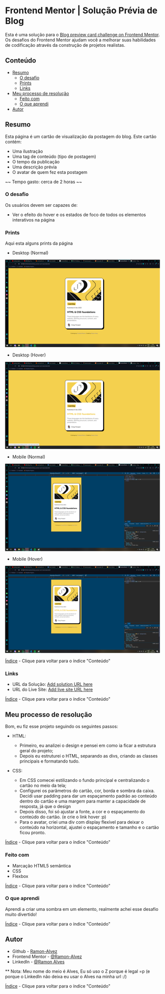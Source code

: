 # Frontend Mentor | Solução Prévia de Blog

Esta é uma solução para o [Blog preview card challenge on Frontend Mentor](https://www.frontendmentor.io/challenges/blog-preview-card-ckPaj01IcS). Os desafios do Frontend Mentor ajudam você a melhorar suas habilidades de codificação através da construção de projetos realistas.

## Conteúdo

- [Resumo](#resumo)
  - [O desafio](#o-desafio)
  - [Prints](#prints)
  - [Links](#links)
- [Meu processo de resolução](#meu-processo-de-resolução)
  - [Feito com](#feito-com)
  - [O que aprendi](#o-que-aprendi)
- [Autor](#autor)

## Resumo

Esta página é um cartão de visualização da postagem do blog. Este cartão contém:

- Uma ilustração
- Uma tag de conteúdo (tipo de postagem)
- O tempo da publicação
- Uma descrição prévia
- O avatar de quem fez esta postagem 

~~ Tempo gasto: cerca de 2 horas ~~

### O desafio

Os usuários devem ser capazes de:

- Ver o efeito do hover e os estados de foco de todos os elementos interativos na página

### Prints

Aqui esta alguns prints da página

- Desktop (Normal)

![](./assets/screenshots/desktop.png)

- Desktop (Hover)

![](./assets/screenshots/desktop-hover.png)

- Mobile (Normal)

![](./assets/screenshots/mobile.png)

- Mobile (Hover)

![](./assets/screenshots/mobile-hover.png)

[Índice](#conteúdo) - Clique para voltar para o índice "Conteúdo"

### Links

- URL da Solução: [Add solution URL here](https://your-solution-url.com)
- URL do Live Site: [Add live site URL here](https://your-live-site-url.com)

[Índice](#conteúdo) - Clique para voltar para o índice "Conteúdo"

## Meu processo de resolução

Bom, eu fiz esse projeto seguindo os seguintes passos:

- HTML:
  - Primeiro, eu analizei o design e pensei em como ia ficar a estrutura geral do projeto;
  - Depois eu estruturei o HTML, separando as divs, criando as classes principais e formatando tudo.
  
- CSS:
  - Em CSS comecei estilizando o fundo principal e centralizando o cartão no meio da tela;
  - Configurei os parâmetros do cartão, cor, borda e sombra da caixa. Decidi usar padding para dar um espaçamento padrão ao conteúdo dentro do cartão e uma margem para manter a capacidade de resposta, já que o design
  - Depois disso, foi só ajustar a fonte, a cor e o espaçamento do conteúdo do cartão. (e crie o link hover :p)
  - Para o avatar, criei uma div com display flexível para deixar o conteúdo na horizontal, ajustei o espaçamento e tamanho e o cartão ficou pronto.

[Índice](#conteúdo) - Clique para voltar para o índice "Conteúdo"

### Feito com

- Marcação HTML5 semântica
- CSS 
- Flexbox

[Índice](#conteúdo) - Clique para voltar para o índice "Conteúdo"

### O que aprendi

Aprendi a criar uma sombra em um elemento, realmente achei esse desafio muito divertido!

[Índice](#conteúdo) - Clique para voltar para o índice "Conteúdo"

## Autor

- Github - [Ramon-Alvez](https://github.com/Ramon-Alvez)
- Frontend Mentor - [@Ramon-Alvez](https://www.frontendmentor.io/profile/Ramon-Alvez)
- LinkedIn - [@Ramon Alves](https://www.linkedin.com/in/ramon-alvez/)

** Nota: Meu nome do meio é Alves, Eu só uso o Z porque é legal =p (e porque o LinkedIn não deixa eu usar o Alves na minha url :/)

[Índice](#conteúdo) - Clique para voltar para o índice "Conteúdo"